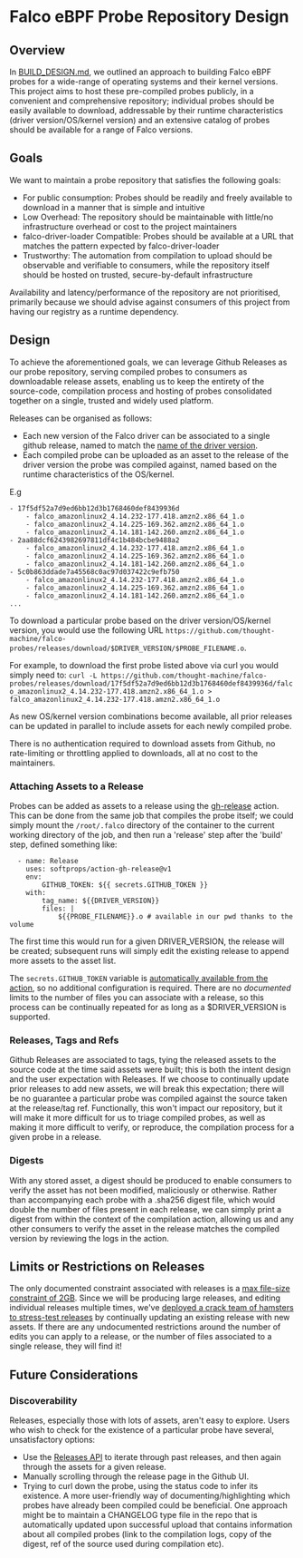# Falco eBPF Probe Repository Design

## Overview

In [BUILD_DESIGN.md](./BUILD_DESIGN.md), we outlined an approach to building Falco eBPF probes for a wide-range of operating systems and their kernel versions. This project aims to host these pre-compiled probes publicly, in a convenient and comprehensive repository; individual probes should be easily available to download, addressable by their runtime characteristics (driver version/OS/kernel version) and an extensive catalog of probes should be available for a range of Falco versions.

## Goals

We want to maintain a probe repository that satisfies the following goals:
- For public consumption: Probes should be readily and freely available to download in a manner that is simple and intuitive
- Low Overhead: The repository should be maintainable with little/no infrastructure overhead or cost to the project maintainers
- falco-driver-loader Compatible: Probes should be available at a URL that matches the pattern expected by falco-driver-loader
- Trustworthy: The automation from compilation to upload should be observable and verifiable to consumers, while the repository itself should be hosted on trusted, secure-by-default infrastructure

Availability and latency/performance of the repository are not prioritised, primarily because we should advise against consumers of this project from having our registry as a runtime dependency.

## Design

To achieve the aforementioned goals, we can leverage Github Releases as our probe repository, serving compiled probes to consumers as downloadable release assets, enabling us to keep the entirety of the source-code, compilation process and hosting of probes consolidated together on a single, trusted and widely used platform. 

Releases can be organised as follows:
- Each new version of the Falco driver can be associated to a single github release, named to match the [name of the driver version](https://github.com/falcosecurity/test-infra/tree/master/driverkit/config).
- Each compiled probe can be uploaded as an asset to the release of the driver version the probe was compiled against, named based on the runtime characteristics of the OS/kernel.

E.g
```
- 17f5df52a7d9ed6bb12d3b1768460def8439936d
    - falco_amazonlinux2_4.14.232-177.418.amzn2.x86_64_1.o
    - falco_amazonlinux2_4.14.225-169.362.amzn2.x86_64_1.o
    - falco_amazonlinux2_4.14.181-142.260.amzn2.x86_64_1.o
- 2aa88dcf6243982697811df4c1b484bcbe9488a2
    - falco_amazonlinux2_4.14.232-177.418.amzn2.x86_64_1.o
    - falco_amazonlinux2_4.14.225-169.362.amzn2.x86_64_1.o
    - falco_amazonlinux2_4.14.181-142.260.amzn2.x86_64_1.o
- 5c0b863ddade7a45568c0ac97d037422c9efb750
    - falco_amazonlinux2_4.14.232-177.418.amzn2.x86_64_1.o
    - falco_amazonlinux2_4.14.225-169.362.amzn2.x86_64_1.o
    - falco_amazonlinux2_4.14.181-142.260.amzn2.x86_64_1.o
...
```

To download a particular probe based on the driver version/OS/kernel version, you would use the following URL
`https://github.com/thought-machine/falco-probes/releases/download/$DRIVER_VERSION/$PROBE_FILENAME.o`.

For example, to download the first probe listed above via curl you would simply need to:
`curl -L https://github.com/thought-machine/falco-probes/releases/download/17f5df52a7d9ed6bb12d3b1768460def8439936d/falco_amazonlinux2_4.14.232-177.418.amzn2.x86_64_1.o > falco_amazonlinux2_4.14.232-177.418.amzn2.x86_64_1.o`

As new OS/kernel version combinations become available, all prior releases can be updated in parallel to include assets for each newly compiled probe. 

There is no authentication required to download assets from Github, no rate-limiting or throttling applied to downloads, all at no cost to the maintainers.

### Attaching Assets to a Release
Probes can be added as assets to a release using the [gh-release](https://github.com/marketplace/actions/gh-release) action. This can be done from the same job that compiles the probe itself; we could simply mount the `/root/.falco` directory of the container to the current working directory of the job, and then run a 'release' step after the 'build' step, defined something like:
```
  - name: Release
    uses: softprops/action-gh-release@v1
    env:
        GITHUB_TOKEN: ${{ secrets.GITHUB_TOKEN }}
    with:
        tag_name: ${{DRIVER_VERSION}}
        files: |
            ${{PROBE_FILENAME}}.o # available in our pwd thanks to the volume
```

The first time this would run for a given DRIVER_VERSION, the release will be created; subsequent runs will simply edit the existing release to append more assets to the asset list.

The `secrets.GITHUB_TOKEN` variable is [automatically available from the action](https://docs.github.com/en/actions/reference/authentication-in-a-workflow#about-the-github_token-secret), so no additional configuration is required. There are no *documented* limits to the number of files you can associate with a release, so this process can be continually repeated for as long as a $DRIVER_VERSION is supported.

### Releases, Tags and Refs

Github Releases are associated to tags, tying the released assets to the source code at the time said assets were built; this is both the intent design and the user expectation with Releases. If we choose to continually update prior releases to add new assets, we will break this expectation; there will be no guarantee a particular probe was compiled against the source taken at the release/tag ref. Functionally, this won't impact our repository, but it will make it more difficult for us to triage compiled probes, as well as making it more difficult to verify, or reproduce, the compilation process for a given probe in a release.

### Digests

With any stored asset, a digest should be produced to enable consumers to verify the asset has not been modified, maliciously or otherwise. Rather than accompanying each probe with a .sha256 digest file, which would double the number of files present in each release, we can simply print a digest from within the context of the compilation action, allowing us and any other consumers to verify the asset in the release matches the compiled version by reviewing the logs in the action.

## Limits or Restrictions on Releases

The only documented constraint associated with releases is a [max file-size constraint of 2GB](https://docs.github.com/en/github/administering-a-repository/releasing-projects-on-github/about-releases#storage-and-bandwidth-quotas). Since we will be producing large releases, and editing individual releases multiple times, we've [deployed a crack team of hamsters to stress-test releases](https://github.com/sHesl/release-loop/actions) by continually updating an existing release with new assets. If there are any undocumented restrictions around the number of edits you can apply to a release, or the number of files associated to a single release, they will find it!

## Future Considerations

### Discoverability
Releases, especially those with lots of assets, aren't easy to explore. Users who wish to check for the existence of a particular probe have several, unsatisfactory options:
- Use the [Releases API](https://docs.github.com/en/rest/reference/repos#list-releases) to iterate through past releases, and then again through the assets for a given release.
- Manually scrolling through the release page in the Github UI.
- Trying to curl down the probe, using the status code to infer its existence.
A more user-friendly way of documenting/highlighting which probes have already been compiled could be beneficial. One approach might be to maintain a CHANGELOG type file in the repo that is automatically updated upon successful upload that contains information about all compiled probes (link to the compilation logs, copy of the digest, ref of the source used during compilation etc).